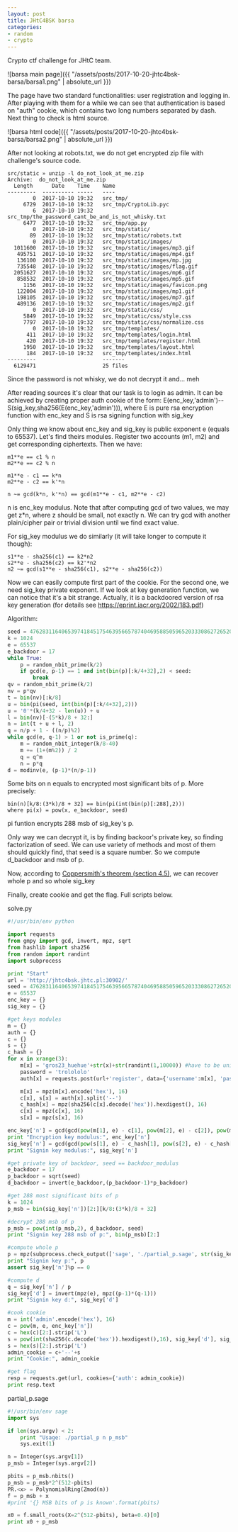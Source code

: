 ```yaml
---
layout: post
title: JHtC4BSK barsa
categories:
- random
- crypto
---
```


Crypto ctf challenge for JHtC team.

![barsa main page]({{ "/assets/posts/2017-10-20-jhtc4bsk-barsa/barsa1.png" | absolute_url }})

The page have two standard functionalities: user registration and logging in. After playing with them for a while we can see that authentication is based on "auth" cookie, which contains two long numbers separated by dash. Next thing to check is html source.

![barsa html code]({{ "/assets/posts/2017-10-20-jhtc4bsk-barsa/barsa2.png" | absolute_url }})

After not looking at robots.txt, we do not get encrypted zip file with challenge's source code.

```
src/static » unzip -l do_not_look_at_me.zip
Archive:  do_not_look_at_me.zip
  Length      Date    Time    Name
---------  ---------- -----   ----
        0  2017-10-10 19:32   src_tmp/
     6729  2017-10-10 19:32   src_tmp/CryptoLib.pyc
        6  2017-10-10 19:32   src_tmp/the_password_cant_be_and_is_not_whisky.txt
     6477  2017-10-10 19:32   src_tmp/app.py
        0  2017-10-10 19:32   src_tmp/static/
       89  2017-10-10 19:32   src_tmp/static/robots.txt
        0  2017-10-10 19:32   src_tmp/static/images/
  1011600  2017-10-10 19:32   src_tmp/static/images/mp3.gif
   495751  2017-10-10 19:32   src_tmp/static/images/mp4.gif
   136100  2017-10-10 19:32   src_tmp/static/images/mp.jpg
   735548  2017-10-10 19:32   src_tmp/static/images/flag.gif
  2051627  2017-10-10 19:32   src_tmp/static/images/mp6.gif
   858532  2017-10-10 19:32   src_tmp/static/images/mp5.gif
     1156  2017-10-10 19:32   src_tmp/static/images/favicon.png
   122004  2017-10-10 19:32   src_tmp/static/images/mp1.gif
   198105  2017-10-10 19:32   src_tmp/static/images/mp7.gif
   489136  2017-10-10 19:32   src_tmp/static/images/mp2.gif
        0  2017-10-10 19:32   src_tmp/static/css/
     5849  2017-10-10 19:32   src_tmp/static/css/style.css
     7797  2017-10-10 19:32   src_tmp/static/css/normalize.css
        0  2017-10-10 19:32   src_tmp/templates/
      411  2017-10-10 19:32   src_tmp/templates/login.html
      420  2017-10-10 19:32   src_tmp/templates/register.html
     1950  2017-10-10 19:32   src_tmp/templates/layout.html
      184  2017-10-10 19:32   src_tmp/templates/index.html
---------                     -------
  6129471                     25 files
```

Since the password is not whisky, we do not decrypt it and... meh

After reading sources it's clear that our task is to login as admin.
It can be achieved by creating proper auth cookie of the form: E(enc_key,'admin')--S(sig_key,sha256(E(enc_key,'admin'))),
where E is pure rsa encryption function with enc_key and S is rsa signing function with sig_key

Only thing we know about enc_key and sig_key is public exponent e (equals to 65537). Let's find theirs modules.
Register two accounts (m1, m2) and get corresponding ciphertexts. Then we have:
```
m1**e == c1 % n
m2**e == c2 % n

m1**e - c1 == k*n
m2**e - c2 == k'*n

n ~= gcd(k*n, k'*n) == gcd(m1**e - c1, m2**e - c2)
```
n is enc_key modulus.
Note that after computing gcd of two values, we may get z*n, where z should be small, not exactly n. We can try gcd with another plain/cipher pair or trivial division until we find exact value.

For sig_key modulus we do similarly (it will take longer to compute it though):
```
s1**e - sha256(c1) == k2*n2
s2**e - sha256(c2) == k2'*n2
n2 ~= gcd(s1**e - sha256(c1), s2**e - sha256(c2))
```

Now we can easily compute first part of the cookie. For the second one, we need sig_key private exponent.
If we look at key generation function, we can notice that it's a bit strange.
Actually, it is a backdoored version of rsa key generation (for details see https://eprint.iacr.org/2002/183.pdf)

Algorithm:

```python
seed = 476283116406539741845175463956657874046958850596520333086272652099928678076182181180321  # backdoor_modulus
k = 1024
e = 65537
e_backdoor = 17
while True:
    p = random_nbit_prime(k/2)
    if gcd(e, p-1) == 1 and int(bin(p)[:k/4+32],2) < seed:
        break
qv = random_nbit_prime(k/2)
nv = p*qv
t = bin(nv)[:k/8]
u = bin(pi(seed, int(bin(p)[:k/4+32],2)))
u = '0'*(k/4+32 - len(u)) + u
l = bin(nv)[-(5*k)/8 + 32:]
n = int(t + u + l, 2)
q = n/p + 1 - ((n/p)%2)
while gcd(e, q-1) > 1 or not is_prime(q):
    m = random_nbit_integer(k/8-40)
    m += (1+(m%2)) / 2
    q = q^m
    n = p*q
d = modinv(e, (p-1)*(n/p-1))
```

Some bits on n equals to encrypted most significant bits of p. More precisely:
```
bin(n)[k/8:(3*k)/8 + 32] == bin(pi(int(bin(p)[:288],2)))
where pi(x) = pow(x, e_backdoor, seed)
```

pi funtion encrypts 288 msb of sig_key's p.

Only way we can decrypt it, is by finding backoor's private key, so finding factorization of seed.
We can use variety of methods and most of them should quickly find, that seed is a square number.
So we compute d_backdoor and msb of p.

Now, according to [Coppersmith's theorem (section 4.5)](https://crypto.stanford.edu/~dabo/papers/RSA-survey.pdf#page=11), we can recover whole p and so whole sig_key

Finally, create cookie and get the flag. Full scripts below.

solve.py
```python
#!/usr/bin/env python

import requests
from gmpy import gcd, invert, mpz, sqrt
from hashlib import sha256
from random import randint
import subprocess

print "Start"
url = 'http://jhtc4bsk.jhtc.pl:30902/'
seed = 476283116406539741845175463956657874046958850596520333086272652099928678076182181180321
e = 65537
enc_key = {}
sig_key = {}

#get keys modules
m = {}
auth = {}
c = {}
s = {}
c_hash = {}
for x in xrange(3):
    m[x] = 'gros23_huehue'+str(x)+str(randint(1,10000)) #have to be unique
    password = 'trolololo'
    auth[x] = requests.post(url+'register', data={'username':m[x], 'password':password}).cookies['auth']

    m[x] = mpz(m[x].encode('hex'), 16)
    c[x], s[x] = auth[x].split('--')
    c_hash[x] = mpz(sha256(c[x].decode('hex')).hexdigest(), 16)
    c[x] = mpz(c[x], 16)
    s[x] = mpz(s[x], 16)

enc_key['n'] = gcd(gcd(pow(m[1], e) - c[1], pow(m[2], e) - c[2]), pow(m[0], e) - c[0])
print "Encryption key modulus:", enc_key['n']
sig_key['n'] = gcd(gcd(pow(s[1], e) - c_hash[1], pow(s[2], e) - c_hash[2]), pow(s[0], e)- c_hash[0])
print "Signin key modulus:", sig_key['n']

#get private key of backdoor, seed == backdoor_modulus
e_backdoor = 17
p_backdoor = sqrt(seed)
d_backdoor = invert(e_backdoor,(p_backdoor-1)*p_backdoor)

#get 288 most significant bits of p
k = 1024
p_msb = bin(sig_key['n'])[2:][k/8:(3*k)/8 + 32]

#decrypt 288 msb of p
p_msb = pow(int(p_msb,2), d_backdoor, seed)
print "Signin key 288 msb of p:", bin(p_msb)[2:]

#compute whole p
p = mpz(subprocess.check_output(['sage', './partial_p.sage', str(sig_key['n']), str(p_msb)]))
print "Signin key p:", p
assert sig_key['n']%p == 0

#compute d
q = sig_key['n'] / p
sig_key['d'] = invert(mpz(e), mpz((p-1)*(q-1)))
print "Signin key d:", sig_key['d']

#cook cookie
m = int('admin'.encode('hex'), 16)
c = pow(m, e, enc_key['n'])
c = hex(c)[2:].strip('L')
s = pow(int(sha256(c.decode('hex')).hexdigest(),16), sig_key['d'], sig_key['n'])
s = hex(s)[2:].strip('L')
admin_cookie = c+'--'+s
print "Cookie:", admin_cookie

#get flag
resp = requests.get(url, cookies={'auth': admin_cookie})
print resp.text
```

partial_p.sage
```python
#!/usr/bin/env sage
import sys

if len(sys.argv) < 2:
    print "Usage: ./partial_p n p_msb"
    sys.exit(1)

n = Integer(sys.argv[1])
p_msb = Integer(sys.argv[2])

pbits = p_msb.nbits()
p_msb = p_msb*2^(512-pbits)
PR.<x> = PolynomialRing(Zmod(n))
f = p_msb + x
#print '{} MSB bits of p is known'.format(pbits)

x0 = f.small_roots(X=2^(512-pbits), beta=0.4)[0]
print x0 + p_msb
```